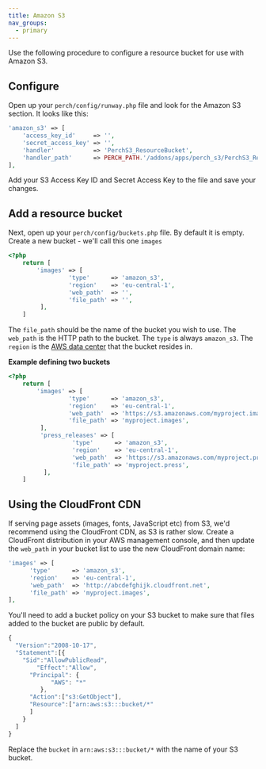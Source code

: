 ```yaml
---
title: Amazon S3
nav_groups:
  - primary
---
```


Use the following procedure to configure a resource bucket for use with Amazon S3.

## Configure

Open up your `perch/config/runway.php` file and look for the Amazon S3 section. It looks like this:

```php
'amazon_s3' => [
    'access_key_id'     => '',
    'secret_access_key' => '',
    'handler'           => 'PerchS3_ResourceBucket',
    'handler_path'      => PERCH_PATH.'/addons/apps/perch_s3/PerchS3_ResourceBucket.class.php',
],
```

Add your S3 Access Key ID and Secret Access Key to the file and save your changes.

## Add a resource bucket

Next, open up your `perch/config/buckets.php` file. By default it is empty. Create a new bucket - we'll call this one `images`

```php
<?php
    return [
        'images' => [
                 'type'      => 'amazon_s3',
                 'region'    => 'eu-central-1',
                 'web_path'  => '',
                 'file_path' => '',
         ],
    ]
```

The `file_path` should be the name of the bucket you wish to use. The `web_path` is the HTTP path to the bucket. The `type` is always `amazon_s3`. The `region` is the [AWS data center](http://docs.aws.amazon.com/general/latest/gr/rande.html#s3_region) that the bucket resides in.

**Example defining two buckets**

```php
<?php
    return [
        'images' => [
                 'type'      => 'amazon_s3',
                 'region'    => 'eu-central-1',
                 'web_path'  => 'https://s3.amazonaws.com/myproject.images',
                 'file_path' => 'myproject.images',
         ],
         'press_releases' => [
                  'type'      => 'amazon_s3',
                  'region'    => 'eu-central-1',
                  'web_path'  => 'https://s3.amazonaws.com/myproject.press',
                  'file_path' => 'myproject.press',
          ],
    ]
```


## Using the CloudFront CDN

If serving page assets (images, fonts, JavaScript etc) from S3, we'd recommend using the CloudFront CDN, as S3 is rather slow. Create a CloudFront distribution in your AWS management console, and then update the `web_path` in your bucket list to use the new CloudFront domain name:

```php
'images' => [
      'type'      => 'amazon_s3',
      'region'    => 'eu-central-1',
      'web_path'  => 'http://abcdefghijk.cloudfront.net',
      'file_path' => 'myproject.images',
],
```

You'll need to add a bucket policy on your S3 bucket to make sure that files added to the bucket are public by default.

```javascript
{
  "Version":"2008-10-17",
  "Statement":[{
    "Sid":"AllowPublicRead",
        "Effect":"Allow",
      "Principal": {
            "AWS": "*"
         },
      "Action":["s3:GetObject"],
      "Resource":["arn:aws:s3:::bucket/*"
      ]
    }
  ]
}
```

Replace the `bucket` in `arn:aws:s3:::bucket/*` with the name of your S3 bucket.

